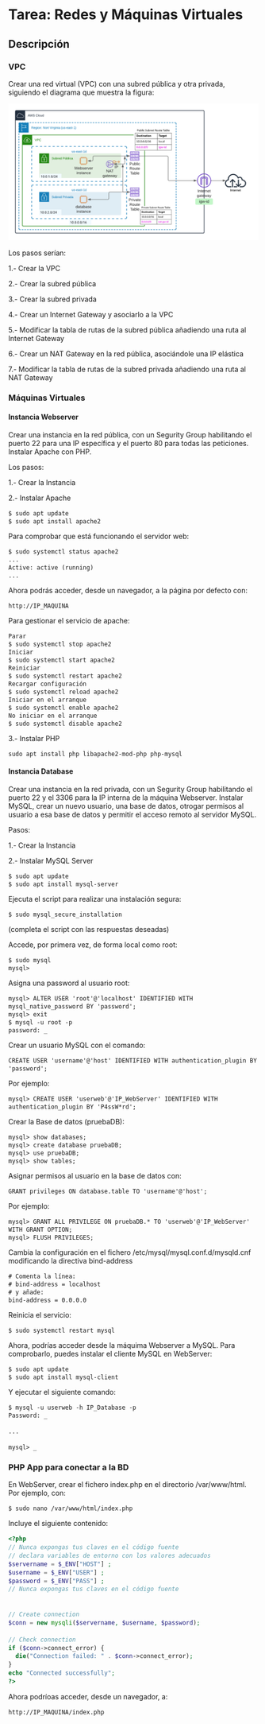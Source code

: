 # Tarea: Redes y Máquinas Virtuales


## Descripción

### VPC 
Crear una red virtual (VPC) con una subred pública y otra privada, siguiendo el diagrama que muestra la figura:

<img src="diagrama.png" />

Los pasos serían:

1.- Crear la VPC

2.- Crear la subred pública

3.- Crear la subred privada

4.- Crear un Internet Gateway y asociarlo a la VPC

5.- Modificar la tabla de rutas de la subred pública añadiendo una ruta al Internet Gateway

6.- Crear un NAT Gateway en la red pública, asociándole una IP elástica

7.- Modificar la tabla de rutas de la subred privada añadiendo una ruta al NAT Gateway

### Máquinas Virtuales

#### Instancia Webserver

Crear una instancia en la red pública, con un Segurity Group habilitando el puerto 22 para una IP específica y el puerto 80 para todas las peticiones. Instalar Apache con PHP.

Los pasos:

1.- Crear la Instancia

2.- Instalar Apache

```
$ sudo apt update
$ sudo apt install apache2
```

Para comprobar que está funcionando el servidor web:

```
$ sudo systemctl status apache2
...
Active: active (running)
...
```

Ahora podrás acceder, desde un navegador, a la página por defecto con:

```
http://IP_MAQUINA
```
Para gestionar el servicio de apache:

```
Parar
$ sudo systemctl stop apache2
Iniciar
$ sudo systemctl start apache2
Reiniciar
$ sudo systemctl restart apache2
Recargar configuración
$ sudo systemctl reload apache2
Iniciar en el arranque
$ sudo systemctl enable apache2
No iniciar en el arranque
$ sudo systemctl disable apache2
```


3.- Instalar PHP

```
sudo apt install php libapache2-mod-php php-mysql
``` 


#### Instancia Database

Crear una instancia en la red privada, con un Segurity Group habilitando el puerto 22 y el 3306 para la IP interna de la máquina Webserver. Instalar MySQL, crear un nuevo usuario, una base de datos, otrogar permisos al usuario a esa base de datos y permitir el acceso remoto al servidor MySQL.

Pasos:

1.- Crear la Instancia

2.- Instalar MySQL Server

```
$ sudo apt update
$ sudo apt install mysql-server
```

Ejecuta el script para realizar una instalación segura:

```
$ sudo mysql_secure_installation
```
(completa el script con las respuestas deseadas)

Accede, por primera vez, de forma local como root:

```
$ sudo mysql
mysql>
```

Asigna una password al usuario root:

```
mysql> ALTER USER 'root'@'localhost' IDENTIFIED WITH mysql_native_password BY 'password';
mysql> exit
$ mysql -u root -p
password: _
```

Crear un usuario MySQL con el comando:
```
CREATE USER 'username'@'host' IDENTIFIED WITH authentication_plugin BY 'password';
```
Por ejemplo:

```
mysql> CREATE USER 'userweb'@'IP_WebServer' IDENTIFIED WITH authentication_plugin BY 'P4ssW*rd';
```

Crear la Base de datos (pruebaDB):

```
mysql> show databases;
mysql> create database pruebaDB;
mysql> use pruebaDB;
mysql> show tables;
```
Asignar permisos al usuario en la base de datos con:
```
GRANT privileges ON database.table TO 'username'@'host';
```
Por ejemplo:
```
mysql> GRANT ALL PRIVILEGE ON pruebaDB.* TO 'userweb'@'IP_WebServer' WITH GRANT OPTION;
mysql> FLUSH PRIVILEGES;
```
Cambia la configuración en el fichero /etc/mysql/mysql.conf.d/mysqld.cnf modificando la directiva bind-address

```
# Comenta la línea:
# bind-address = localhost
# y añade:
bind-address = 0.0.0.0
```

Reinicia el servicio:

```
$ sudo systemctl restart mysql
```
Ahora, podrías acceder desde la máquima Webserver a MySQL. Para comprobarlo, puedes instalar el cliente MySQL en WebServer:

```
$ sudo apt update
$ sudo apt install mysql-client
```
Y ejecutar el siguiente comando:

```
$ mysql -u userweb -h IP_Database -p
Password: _

...

mysql> _
```

### PHP App para conectar a la BD

En WebServer, crear el fichero index.php en el directorio /var/www/html. Por ejemplo, con:

```
$ sudo nano /var/www/html/index.php
```
Incluye el siguiente contenido:
```php
<?php
// Nunca expongas tus claves en el código fuente
// declara variables de entorno con los valores adecuados
$servername = $_ENV["HOST"] ;
$username = $_ENV["USER"] ;
$password = $_ENV["PASS"] ;
// Nunca expongas tus claves en el código fuente


// Create connection
$conn = new mysqli($servername, $username, $password);

// Check connection
if ($conn->connect_error) {
  die("Connection failed: " . $conn->connect_error);
}
echo "Connected successfully";
?>
```

Ahora podríoas acceder, desde un navegador, a:

```
http://IP_MAQUINA/index.php
```
